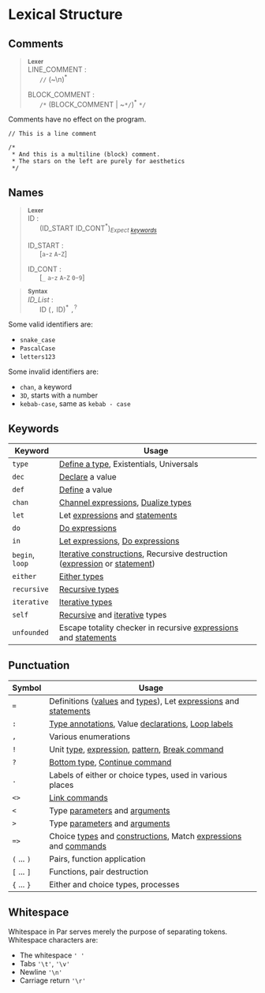 # Lexical Structure

## Comments

> **<sup>Lexer</sup>**\
> LINE_COMMENT :\
> &nbsp;&nbsp; &nbsp;&nbsp; `//` (\~\\n)<sup>*</sup>
>
> BLOCK_COMMENT :\
> &nbsp;&nbsp; &nbsp;&nbsp; `/*` (BLOCK_COMMENT | \~`*/`)<sup>*</sup> `*/`

Comments have no effect on the program.
```par
// This is a line comment

/*
 * And this is a multiline (block) comment.
 * The stars on the left are purely for aesthetics
 */
```

## Names

> **<sup>Lexer</sup>**\
> ID :\
> &nbsp;&nbsp; &nbsp;&nbsp; (ID_START ID_CONT<sup>*</sup>)<sub>_Expect [keywords](#keywords)_</sub>
>
> ID_START :\
> &nbsp;&nbsp; &nbsp;&nbsp; [`a`-`z` `A`-`Z`]
>
> ID_CONT :\
> &nbsp;&nbsp; &nbsp;&nbsp; [`_` `a`-`z` `A`-`Z` `0`-`9`]

> **<sup>Syntax</sup>**\
> _ID_List_ :\
> &nbsp;&nbsp; &nbsp;&nbsp; ID (`,` ID)<sup>*</sup> `,`<sup>?</sup>

Some valid identifiers are:
- `snake_case`
- `PascalCase`
- `letters123`

Some invalid identifiers are:
- `chan`, a keyword
- `3D`, starts with a number
- `kebab-case`, same as `kebab - case`

## Keywords

| Keyword | Usage |
|---------|-------|
| `type` | [Define a type](items.md#type-definitions), Existentials, Universals |
| `dec` | [Declare](items.md#definitions) a value |
| `def` | [Define](items.md#definitions) a value |
| `chan` | [Channel expressions](expressions.md#channel-expressions), [Dualize types](types.md#channel-types) |
| `let` | Let [expressions](expressions.md#let-expressions) and [statements](statements.md#let-statements) |
| `do` | [Do expressions](expressions.md#do-expressions) |
| `in` | [Let expressions](expressions.md#let-expressions), [Do expressions](expressions.md#do-expressions) |
| `begin`, `loop` | [Iterative constructions](./expressions/construction.md#iterative-constructions), Recursive destruction ([expression](./expressions/application.md#recursive-destructions) or [statement](./statements/commands.md#recursive-commands)) |
| `either` | [Either types](types.md#either-types) |
| `recursive` | [Recursive types](types.md#recursive-types) |
| `iterative` | [Iterative types](types.md#iterative-types) |
| `self` | [Recursive](types.md#recursive-types) and [iterative](types.md#iterative-types) types |
| `unfounded` | Escape totality checker in recursive [expressions](./expressions/application.md#recursive-destructions) and [statements](./statements/commands.md#recursive-commands) |

## Punctuation

| Symbol | Usage |
|--------|-------|
| `=` | Definitions ([values](items.md#definitions) and [types](items.md#type-definitions)), Let [expressions](expressions.md#let-expressions) and [statements](statements.md#let-statements) |
| `:` | [Type annotations](types.md), Value [declarations](items.md#definitions), [Loop labels](./statements/commands.md#recursive-commands) |
| `,` | Various enumerations |
| `!` | Unit [type](./types.md#the-unit-type), [expression](./expressions/construction.md#the-unit-expression), [pattern](./patterns.md#the-unit-pattern), [Break command](./statements/commands.md#the-break-command) |
| `?` | [Bottom type](./types.md#the-bottom-type), [Continue command](./statements/commands.md#the-continue-command) |
| `.` | Labels of either or choice types, used in various places
| `<>` | [Link commands](./statements/commands.md#link-commands) |
| `<` | Type [parameters](items.md) and [arguments](types.md) |
| `>` | Type [parameters](items.md) and [arguments](types.md) |
| `=>` | Choice [types](./types.md#choice-types) and [constructions](./expressions/construction.md#choice-constructions), Match [expressions](./expressions/application.md#match-expressions) and [commands](./statements/commands.md#match-commands) |
| `(` ... `)` | Pairs, function application |
| `[` ... `]` | Functions, pair destruction |
| `{` ... `}` | Either and choice types, processes |

## Whitespace

Whitespace in Par serves merely the purpose of separating tokens.
Whitespace characters are:
- The whitespace `' '`
- Tabs `'\t'`, `'\v'`
- Newline `'\n'`
- Carriage return `'\r'`
